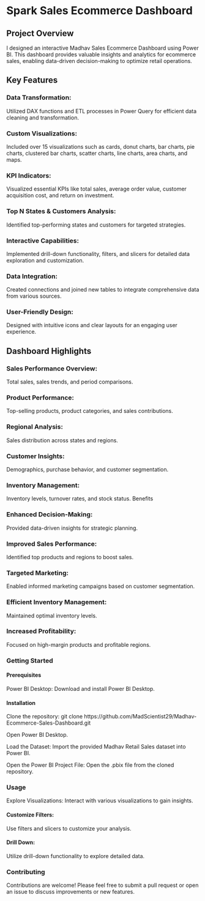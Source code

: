 <h1>Spark Sales Ecommerce Dashboard</h1>
<h2>Project Overview</h2>
<p>I designed an interactive Madhav Sales Ecommerce Dashboard using Power BI. This dashboard provides valuable insights and analytics for ecommerce sales, enabling data-driven decision-making to optimize retail operations.</p>

<h2>Key Features</h2>
<h3>Data Transformation:</h3>
Utilized DAX functions and ETL processes in Power Query for efficient data cleaning and transformation.

<h3>Custom Visualizations:</h3>
Included over 15 visualizations such as cards, donut charts, bar charts, pie charts, clustered bar charts, scatter charts, line charts, area charts, and maps.

<h3>KPI Indicators:</h3>
Visualized essential KPIs like total sales, average order value, customer acquisition cost, and return on investment.

<h3>Top N States & Customers Analysis:</h3>
Identified top-performing states and customers for targeted strategies.

<h3>Interactive Capabilities:</h3>
Implemented drill-down functionality, filters, and slicers for detailed data exploration and customization.

<h3>Data Integration:</h3>
Created connections and joined new tables to integrate comprehensive data from various sources.

<h3>User-Friendly Design:</h3>
Designed with intuitive icons and clear layouts for an engaging user experience.

<h2>Dashboard Highlights</h2>
<h3>Sales Performance Overview:</h3>
Total sales, sales trends, and period comparisons.

<h3>Product Performance:</h3>
Top-selling products, product categories, and sales contributions.

<h3>Regional Analysis:</h3>
Sales distribution across states and regions.

<h3>Customer Insights:</h3>
Demographics, purchase behavior, and customer segmentation.

<h3>Inventory Management:</h3>
Inventory levels, turnover rates, and stock status. Benefits

<h3>Enhanced Decision-Making:</h3>
Provided data-driven insights for strategic planning.

<h3>Improved Sales Performance:</h3>
Identified top products and regions to boost sales.

<h3>Targeted Marketing:</h3>
Enabled informed marketing campaigns based on customer segmentation.

<h3>Efficient Inventory Management:</h3>
Maintained optimal inventory levels.

<h3>Increased Profitability:</h3>
Focused on high-margin products and profitable regions.

<h3>Getting Started</h3>
<h4>Prerequisites</h4>
Power BI Desktop: Download and install Power BI Desktop.

<h4>Installation</h4>
Clone the repository: git clone https://github.com/MadScientist29/Madhav-Ecommerce-Sales-Dashboard.git

Open Power BI Desktop.

Load the Dataset: Import the provided Madhav Retail Sales dataset into Power BI.

Open the Power BI Project File: Open the .pbix file from the cloned repository.

<h3>Usage</h3>
Explore Visualizations:
Interact with various visualizations to gain insights.

<h4>Customize Filters:</h4>
Use filters and slicers to customize your analysis.

<h4>Drill Down:</h4>
Utilize drill-down functionality to explore detailed data.

<h3>Contributing</h3>
Contributions are welcome! Please feel free to submit a pull request or open an issue to discuss improvements or new features.
